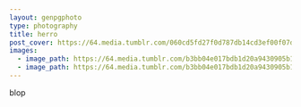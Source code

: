 ```yaml
---
layout: genpgphoto
type: photography
title: herro
post_cover: https://64.media.tumblr.com/060cd5fd27f0d787db14cd3ef00f07dc/9a0aa0d642214121-89/s1280x1920/c72ec47101ff5b3bdd9b8d217f97de7317878afe.jpg
images: 
  - image_path: https://64.media.tumblr.com/b3bb04e017bdb1d20a9430905b116df0/770eb4ca8c7d2f23-c7/s2048x3072/eef5f79161267019796d11991632100e9ea5395d.png
  - image_path: https://64.media.tumblr.com/b3bb04e017bdb1d20a9430905b116df0/770eb4ca8c7d2f23-c7/s2048x3072/eef5f79161267019796d11991632100e9ea5395d.png
---
```



blop
